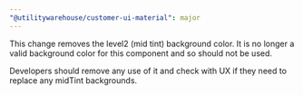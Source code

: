 ```yaml
---
"@utilitywarehouse/customer-ui-material": major
---
```


This change removes the level2 (mid tint) background color. It is no longer a
valid background color for this component and so should not be used.

Developers should remove any use of it and check with UX if they need to
replace any midTint backgrounds.
